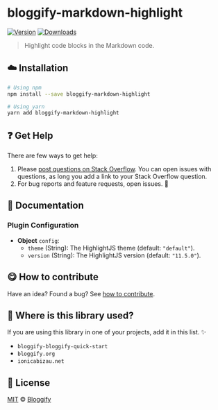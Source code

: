 <!-- Please do not edit this file. Edit the `blah` field in the `package.json` instead. If in doubt, open an issue. -->


















# bloggify-markdown-highlight

 [![Version](https://img.shields.io/npm/v/bloggify-markdown-highlight.svg)](https://www.npmjs.com/package/bloggify-markdown-highlight) [![Downloads](https://img.shields.io/npm/dt/bloggify-markdown-highlight.svg)](https://www.npmjs.com/package/bloggify-markdown-highlight)







> Highlight code blocks in the Markdown code.

















## :cloud: Installation

```sh
# Using npm
npm install --save bloggify-markdown-highlight

# Using yarn
yarn add bloggify-markdown-highlight
```






















## :question: Get Help

There are few ways to get help:



 1. Please [post questions on Stack Overflow](https://stackoverflow.com/questions/ask). You can open issues with questions, as long you add a link to your Stack Overflow question.
 2. For bug reports and feature requests, open issues. :bug:





## :memo: Documentation


### Plugin Configuration

- **Object** `config`:
  - `theme` (String): The HighlightJS theme (default: `"default"`).
  - `version` (String): The HighlightJS version (default: `"11.5.0"`).














## :yum: How to contribute
Have an idea? Found a bug? See [how to contribute][contributing].
















## :dizzy: Where is this library used?
If you are using this library in one of your projects, add it in this list. :sparkles:

 - `bloggify-bloggify-quick-start`
 - `bloggify.org`
 - `ionicabizau.net`











## :scroll: License

[MIT][license] © [Bloggify][website]






[license]: /LICENSE
[website]: https://bloggify.org
[contributing]: /CONTRIBUTING.md
[docs]: /DOCUMENTATION.md
